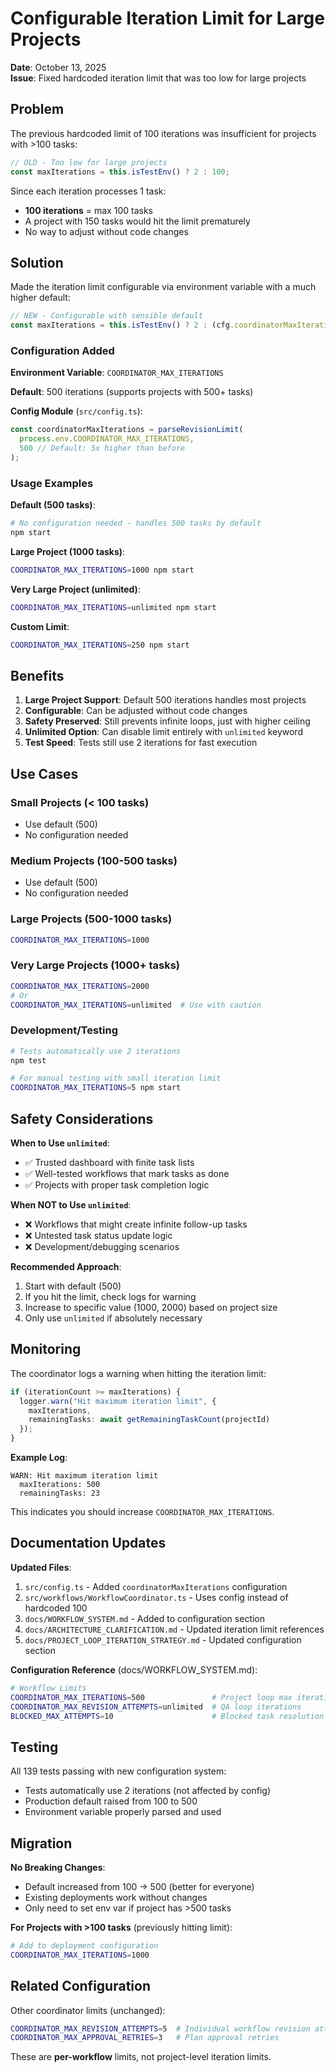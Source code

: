 # Configurable Iteration Limit for Large Projects

**Date**: October 13, 2025  
**Issue**: Fixed hardcoded iteration limit that was too low for large projects

## Problem

The previous hardcoded limit of 100 iterations was insufficient for projects with >100 tasks:

```typescript
// OLD - Too low for large projects
const maxIterations = this.isTestEnv() ? 2 : 100;
```

Since each iteration processes 1 task:
- **100 iterations** = max 100 tasks
- A project with 150 tasks would hit the limit prematurely
- No way to adjust without code changes

## Solution

Made the iteration limit configurable via environment variable with a much higher default:

```typescript
// NEW - Configurable with sensible default
const maxIterations = this.isTestEnv() ? 2 : (cfg.coordinatorMaxIterations ?? 500);
```

### Configuration Added

**Environment Variable**: `COORDINATOR_MAX_ITERATIONS`

**Default**: 500 iterations (supports projects with 500+ tasks)

**Config Module** (`src/config.ts`):
```typescript
const coordinatorMaxIterations = parseRevisionLimit(
  process.env.COORDINATOR_MAX_ITERATIONS, 
  500 // Default: 5x higher than before
);
```

### Usage Examples

**Default (500 tasks)**:
```bash
# No configuration needed - handles 500 tasks by default
npm start
```

**Large Project (1000 tasks)**:
```bash
COORDINATOR_MAX_ITERATIONS=1000 npm start
```

**Very Large Project (unlimited)**:
```bash
COORDINATOR_MAX_ITERATIONS=unlimited npm start
```

**Custom Limit**:
```bash
COORDINATOR_MAX_ITERATIONS=250 npm start
```

## Benefits

1. **Large Project Support**: Default 500 iterations handles most projects
2. **Configurable**: Can be adjusted without code changes
3. **Safety Preserved**: Still prevents infinite loops, just with higher ceiling
4. **Unlimited Option**: Can disable limit entirely with `unlimited` keyword
5. **Test Speed**: Tests still use 2 iterations for fast execution

## Use Cases

### Small Projects (< 100 tasks)
- Use default (500)
- No configuration needed

### Medium Projects (100-500 tasks)
- Use default (500)
- No configuration needed

### Large Projects (500-1000 tasks)
```bash
COORDINATOR_MAX_ITERATIONS=1000
```

### Very Large Projects (1000+ tasks)
```bash
COORDINATOR_MAX_ITERATIONS=2000
# Or
COORDINATOR_MAX_ITERATIONS=unlimited  # Use with caution
```

### Development/Testing
```bash
# Tests automatically use 2 iterations
npm test

# For manual testing with small iteration limit
COORDINATOR_MAX_ITERATIONS=5 npm start
```

## Safety Considerations

**When to Use `unlimited`**:
- ✅ Trusted dashboard with finite task lists
- ✅ Well-tested workflows that mark tasks as done
- ✅ Projects with proper task completion logic

**When NOT to Use `unlimited`**:
- ❌ Workflows that might create infinite follow-up tasks
- ❌ Untested task status update logic
- ❌ Development/debugging scenarios

**Recommended Approach**:
1. Start with default (500)
2. If you hit the limit, check logs for warning
3. Increase to specific value (1000, 2000) based on project size
4. Only use `unlimited` if absolutely necessary

## Monitoring

The coordinator logs a warning when hitting the iteration limit:

```typescript
if (iterationCount >= maxIterations) {
  logger.warn("Hit maximum iteration limit", {
    maxIterations,
    remainingTasks: await getRemainingTaskCount(projectId)
  });
}
```

**Example Log**:
```
WARN: Hit maximum iteration limit
  maxIterations: 500
  remainingTasks: 23
```

This indicates you should increase `COORDINATOR_MAX_ITERATIONS`.

## Documentation Updates

**Updated Files**:
1. `src/config.ts` - Added `coordinatorMaxIterations` configuration
2. `src/workflows/WorkflowCoordinator.ts` - Uses config instead of hardcoded 100
3. `docs/WORKFLOW_SYSTEM.md` - Added to configuration section
4. `docs/ARCHITECTURE_CLARIFICATION.md` - Updated iteration limit references
5. `docs/PROJECT_LOOP_ITERATION_STRATEGY.md` - Updated configuration section

**Configuration Reference** (docs/WORKFLOW_SYSTEM.md):
```bash
# Workflow Limits
COORDINATOR_MAX_ITERATIONS=500               # Project loop max iterations (default 500)
COORDINATOR_MAX_REVISION_ATTEMPTS=unlimited  # QA loop iterations
BLOCKED_MAX_ATTEMPTS=10                      # Blocked task resolution attempts
```

## Testing

All 139 tests passing with new configuration system:
- Tests automatically use 2 iterations (not affected by config)
- Production default raised from 100 to 500
- Environment variable properly parsed and used

## Migration

**No Breaking Changes**:
- Default increased from 100 → 500 (better for everyone)
- Existing deployments work without changes
- Only need to set env var if project has >500 tasks

**For Projects with >100 tasks** (previously hitting limit):
```bash
# Add to deployment configuration
COORDINATOR_MAX_ITERATIONS=1000
```

## Related Configuration

Other coordinator limits (unchanged):
```bash
COORDINATOR_MAX_REVISION_ATTEMPTS=5  # Individual workflow revision attempts
COORDINATOR_MAX_APPROVAL_RETRIES=3   # Plan approval retries
```

These are **per-workflow** limits, not project-level iteration limits.
